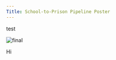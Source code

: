 ```yaml
---
Title: School-to-Prison Pipeline Poster  
---
```

test 
<p><img src="{{site.url}}/alaa-blog/img/DSC_0751.JPG" alt="final"></p>

Hi